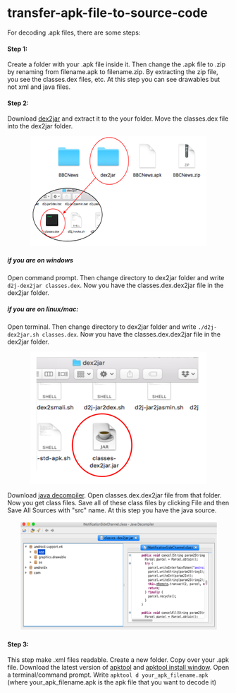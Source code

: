 # transfer-apk-file-to-source-code

For decoding .apk files, there are some steps:
#### Step 1:
Create a folder with your .apk file inside it. Then change the .apk file to .zip by renaming from filename.apk to filename.zip. By extracting the zip file, you see the classes.dex files, etc. At this step you can see drawables but not xml and java files.

#### Step 2:
Download [dex2jar](https://github.com/pxb1988/dex2jar) and extract it to the your folder. 
Move the classes.dex file into the dex2jar folder.
<p align="center">
<img src="./pic/1.png" width="400" height="250">
</p>

##### if you are on windows
Open command prompt. Then change directory to dex2jar folder and write ```d2j-dex2jar classes.dex```. Now you have the    classes.dex.dex2jar file in the dex2jar folder.
##### if you are on linux/mac:
Open terminal. Then change directory to dex2jar folder and write ```./d2j-dex2jar.sh classes.dex```. Now you have the classes.dex.dex2jar file in the dex2jar folder.
<p align="center">
<img src="./pic/2.png" width="400" height="300">
</p>

Download [java decompiler](http://java-decompiler.github.io). Open classes.dex.dex2jar file from that folder. Now you get class files.
Save all of these class files by clicking File and then Save All Sources with "src" name. At this step you have the java source.

<p align="center">
<img src="./pic/3.png" width="450" height="250">
</p>


#### Step 3:
This step make .xml files readable.
Create a new folder. Copy over your .apk file.
Download the latest version of [apktool](https://ibotpeaches.github.io/Apktool/install/) and [apktool install window](https://ibotpeaches.github.io/Apktool/install/).
Open a terminal/command prompt. Write ```apktool d your_apk_filename.apk``` (where your_apk_filename.apk is the apk file that you want to decode it)


